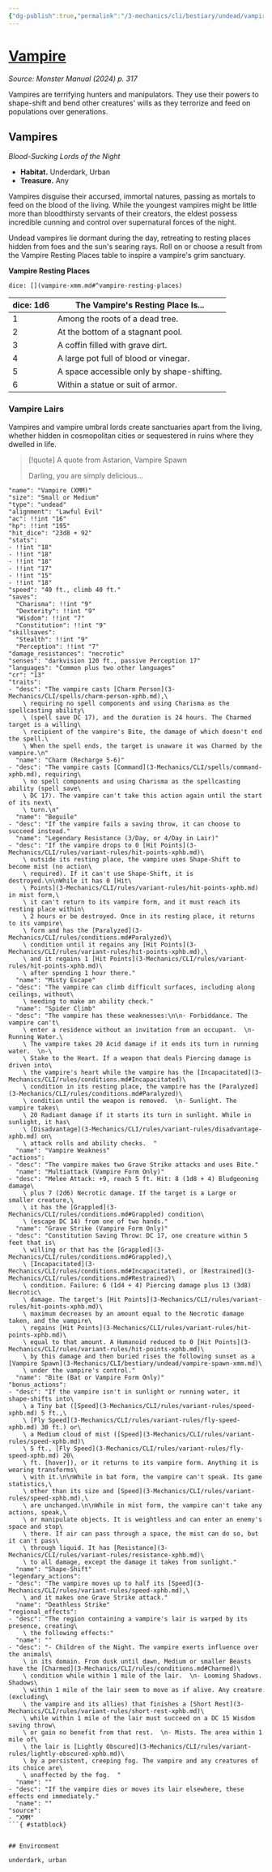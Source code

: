 ```yaml
---
{"dg-publish":true,"permalink":"/3-mechanics/cli/bestiary/undead/vampire-xmm/","tags":["ttrpg-cli/compendium/src/5e/xmm","ttrpg-cli/monster/cr/13","ttrpg-cli/monster/environment/underdark","ttrpg-cli/monster/environment/urban","ttrpg-cli/monster/size/small-or-medium","ttrpg-cli/monster/type/undead"],"created":"2025-02-22T12:02:28.321-05:00","updated":"2025-02-26T17:46:11.435-05:00"}
---
```


# [Vampire](3-Mechanics/CLI/bestiary/undead/vampire-xmm.md)
*Source: Monster Manual (2024) p. 317*  

Vampires are terrifying hunters and manipulators. They use their powers to shape-shift and bend other creatures' wills as they terrorize and feed on populations over generations.

## Vampires

*Blood-Sucking Lords of the Night*

- **Habitat.** Underdark, Urban  
- **Treasure.** Any  

Vampires disguise their accursed, immortal natures, passing as mortals to feed on the blood of the living. While the youngest vampires might be little more than bloodthirsty servants of their creators, the eldest possess incredible cunning and control over supernatural forces of the night.

Undead vampires lie dormant during the day, retreating to resting places hidden from foes and the sun's searing rays. Roll on or choose a result from the Vampire Resting Places table to inspire a vampire's grim sanctuary.

**Vampire Resting Places**

`dice: [](vampire-xmm.md#^vampire-resting-places)`

| dice: 1d6 | The Vampire's Resting Place Is... |
|-----------|-----------------------------------|
| 1 | Among the roots of a dead tree. |
| 2 | At the bottom of a stagnant pool. |
| 3 | A coffin filled with grave dirt. |
| 4 | A large pot full of blood or vinegar. |
| 5 | A space accessible only by shape-shifting. |
| 6 | Within a statue or suit of armor. |{ #vampire-resting-places}


### Vampire Lairs

Vampires and vampire umbral lords create sanctuaries apart from the living, whether hidden in cosmopolitan cities or sequestered in ruins where they dwelled in life.

> [!quote] A quote from Astarion, Vampire Spawn  
> 
> Darling, you are simply delicious...


```statblock
"name": "Vampire (XMM)"
"size": "Small or Medium"
"type": "undead"
"alignment": "Lawful Evil"
"ac": !!int "16"
"hp": !!int "195"
"hit_dice": "23d8 + 92"
"stats":
- !!int "18"
- !!int "18"
- !!int "18"
- !!int "17"
- !!int "15"
- !!int "18"
"speed": "40 ft., climb 40 ft."
"saves":
  "Charisma": !!int "9"
  "Dexterity": !!int "9"
  "Wisdom": !!int "7"
  "Constitution": !!int "9"
"skillsaves":
  "Stealth": !!int "9"
  "Perception": !!int "7"
"damage_resistances": "necrotic"
"senses": "darkvision 120 ft., passive Perception 17"
"languages": "Common plus two other languages"
"cr": "13"
"traits":
- "desc": "The vampire casts [Charm Person](3-Mechanics/CLI/spells/charm-person-xphb.md),\
    \ requiring no spell components and using Charisma as the spellcasting ability\
    \ (spell save DC 17), and the duration is 24 hours. The Charmed target is a willing\
    \ recipient of the vampire's Bite, the damage of which doesn't end the spell.\
    \ When the spell ends, the target is unaware it was Charmed by the vampire.\n"
  "name": "Charm (Recharge 5-6)"
- "desc": "The vampire casts [Command](3-Mechanics/CLI/spells/command-xphb.md), requiring\
    \ no spell components and using Charisma as the spellcasting ability (spell save\
    \ DC 17). The vampire can't take this action again until the start of its next\
    \ turn.\n"
  "name": "Beguile"
- "desc": "If the vampire fails a saving throw, it can choose to succeed instead."
  "name": "Legendary Resistance (3/Day, or 4/Day in Lair)"
- "desc": "If the vampire drops to 0 [Hit Points](3-Mechanics/CLI/rules/variant-rules/hit-points-xphb.md)\
    \ outside its resting place, the vampire uses Shape-Shift to become mist (no action\
    \ required). If it can't use Shape-Shift, it is destroyed.\n\nWhile it has 0 [Hit\
    \ Points](3-Mechanics/CLI/rules/variant-rules/hit-points-xphb.md) in mist form,\
    \ it can't return to its vampire form, and it must reach its resting place within\
    \ 2 hours or be destroyed. Once in its resting place, it returns to its vampire\
    \ form and has the [Paralyzed](3-Mechanics/CLI/rules/conditions.md#Paralyzed)\
    \ condition until it regains any [Hit Points](3-Mechanics/CLI/rules/variant-rules/hit-points-xphb.md),\
    \ and it regains 1 [Hit Points](3-Mechanics/CLI/rules/variant-rules/hit-points-xphb.md)\
    \ after spending 1 hour there."
  "name": "Misty Escape"
- "desc": "The vampire can climb difficult surfaces, including along ceilings, without\
    \ needing to make an ability check."
  "name": "Spider Climb"
- "desc": "The vampire has these weaknesses:\n\n- Forbiddance. The vampire can't\
    \ enter a residence without an invitation from an occupant.  \n- Running Water.\
    \ The vampire takes 20 Acid damage if it ends its turn in running water.  \n-\
    \ Stake to the Heart. If a weapon that deals Piercing damage is driven into\
    \ the vampire's heart while the vampire has the [Incapacitated](3-Mechanics/CLI/rules/conditions.md#Incapacitated)\
    \ condition in its resting place, the vampire has the [Paralyzed](3-Mechanics/CLI/rules/conditions.md#Paralyzed)\
    \ condition until the weapon is removed.  \n- Sunlight. The vampire takes\
    \ 20 Radiant damage if it starts its turn in sunlight. While in sunlight, it has\
    \ [Disadvantage](3-Mechanics/CLI/rules/variant-rules/disadvantage-xphb.md) on\
    \ attack rolls and ability checks.  "
  "name": "Vampire Weakness"
"actions":
- "desc": "The vampire makes two Grave Strike attacks and uses Bite."
  "name": "Multiattack (Vampire Form Only)"
- "desc": "Melee Attack: +9, reach 5 ft. Hit: 8 (1d8 + 4) Bludgeoning damage\
    \ plus 7 (2d6) Necrotic damage. If the target is a Large or smaller creature,\
    \ it has the [Grappled](3-Mechanics/CLI/rules/conditions.md#Grappled) condition\
    \ (escape DC 14) from one of two hands."
  "name": "Grave Strike (Vampire Form Only)"
- "desc": "Constitution Saving Throw: DC 17, one creature within 5 feet that is\
    \ willing or that has the [Grappled](3-Mechanics/CLI/rules/conditions.md#Grappled),\
    \ [Incapacitated](3-Mechanics/CLI/rules/conditions.md#Incapacitated), or [Restrained](3-Mechanics/CLI/rules/conditions.md#Restrained)\
    \ condition. Failure: 6 (1d4 + 4) Piercing damage plus 13 (3d8) Necrotic\
    \ damage. The target's [Hit Points](3-Mechanics/CLI/rules/variant-rules/hit-points-xphb.md)\
    \ maximum decreases by an amount equal to the Necrotic damage taken, and the vampire\
    \ regains [Hit Points](3-Mechanics/CLI/rules/variant-rules/hit-points-xphb.md)\
    \ equal to that amount. A Humanoid reduced to 0 [Hit Points](3-Mechanics/CLI/rules/variant-rules/hit-points-xphb.md)\
    \ by this damage and then buried rises the following sunset as a [Vampire Spawn](3-Mechanics/CLI/bestiary/undead/vampire-spawn-xmm.md)\
    \ under the vampire's control."
  "name": "Bite (Bat or Vampire Form Only)"
"bonus_actions":
- "desc": "If the vampire isn't in sunlight or running water, it shape-shifts into\
    \ a Tiny bat ([Speed](3-Mechanics/CLI/rules/variant-rules/speed-xphb.md) 5 ft.,\
    \ [Fly Speed](3-Mechanics/CLI/rules/variant-rules/fly-speed-xphb.md) 30 ft.) or\
    \ a Medium cloud of mist ([Speed](3-Mechanics/CLI/rules/variant-rules/speed-xphb.md)\
    \ 5 ft., [Fly Speed](3-Mechanics/CLI/rules/variant-rules/fly-speed-xphb.md) 20\
    \ ft. [hover]), or it returns to its vampire form. Anything it is wearing transforms\
    \ with it.\n\nWhile in bat form, the vampire can't speak. Its game statistics,\
    \ other than its size and [Speed](3-Mechanics/CLI/rules/variant-rules/speed-xphb.md),\
    \ are unchanged.\n\nWhile in mist form, the vampire can't take any actions, speak,\
    \ or manipulate objects. It is weightless and can enter an enemy's space and stop\
    \ there. If air can pass through a space, the mist can do so, but it can't pass\
    \ through liquid. It has [Resistance](3-Mechanics/CLI/rules/variant-rules/resistance-xphb.md)\
    \ to all damage, except the damage it takes from sunlight."
  "name": "Shape-Shift"
"legendary_actions":
- "desc": "The vampire moves up to half its [Speed](3-Mechanics/CLI/rules/variant-rules/speed-xphb.md),\
    \ and it makes one Grave Strike attack."
  "name": "Deathless Strike"
"regional_effects":
- "desc": "The region containing a vampire's lair is warped by its presence, creating\
    \ the following effects:"
  "name": ""
- "desc": "- Children of the Night. The vampire exerts influence over the animals\
    \ in its domain. From dusk until dawn, Medium or smaller Beasts have the [Charmed](3-Mechanics/CLI/rules/conditions.md#Charmed)\
    \ condition while within 1 mile of the lair.  \n- Looming Shadows. Shadows\
    \ within 1 mile of the lair seem to move as if alive. Any creature (excluding\
    \ the vampire and its allies) that finishes a [Short Rest](3-Mechanics/CLI/rules/variant-rules/short-rest-xphb.md)\
    \ while within 1 mile of the lair must succeed on a DC 15 Wisdom saving throw\
    \ or gain no benefit from that rest.  \n- Mists. The area within 1 mile of\
    \ the lair is [Lightly Obscured](3-Mechanics/CLI/rules/variant-rules/lightly-obscured-xphb.md)\
    \ by a persistent, creeping fog. The vampire and any creatures of its choice are\
    \ unaffected by the fog.  "
  "name": ""
- "desc": "If the vampire dies or moves its lair elsewhere, these effects end immediately."
  "name": ""
"source":
- "XMM"
```{ #statblock}


## Environment

underdark, urban